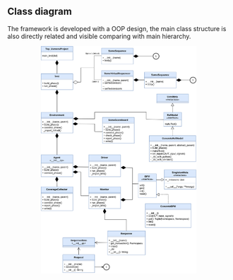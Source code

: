 ## Class diagram
The framework is developed with a OOP design, the main class structure is also directly related and visible 
comparing with main hierarchy.

<p align="center">
  <img src="img/classDiagram.png" 
    alt="Class diagram"
    width="70%" 
  />
</p>
